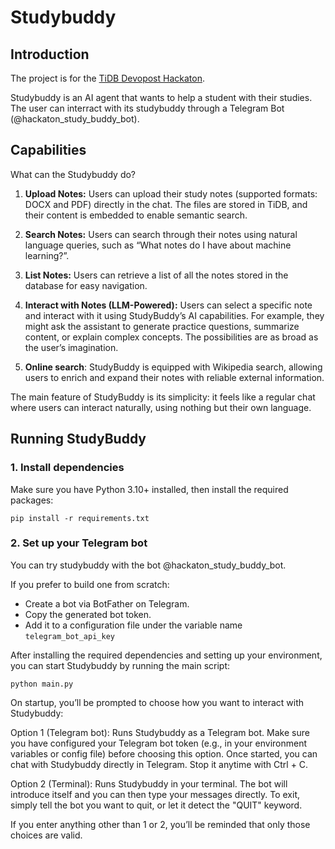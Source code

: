# Studybuddy
## Introduction
The project is for the [TiDB Devopost Hackaton](https://tidb-2025-hackathon.devpost.com/?ref_content=default&ref_feature=challenge&ref_medium=portfolio).

Studybuddy is an AI agent that wants to help a student with their studies. 
The user can interract with its studybuddy through a Telegram Bot (@hackaton_study_buddy_bot). 

## Capabilities
What can the Studybuddy do?

1. **Upload Notes:** Users can upload their study notes (supported formats: DOCX and PDF) directly in the chat. The files are stored in TiDB, and their content is embedded to enable semantic search.

2. **Search Notes:** Users can search through their notes using natural language queries, such as “What notes do I have about machine learning?”.

3. **List Notes:** Users can retrieve a list of all the notes stored in the database for easy navigation.

4. **Interact with Notes (LLM-Powered):** Users can select a specific note and interact with it using StudyBuddy’s AI capabilities. For example, they might ask the assistant to generate practice questions, summarize content, or explain complex concepts. The possibilities are as broad as the user’s imagination.

5. **Online search**: StudyBuddy is equipped with Wikipedia search, allowing users to enrich and expand their notes with reliable external information.

The main feature of StudyBuddy is its simplicity: it feels like a regular chat where users can interact naturally, using nothing but their own language.

## Running StudyBuddy

### 1. Install dependencies

Make sure you have Python 3.10+ installed, then install the required packages:

```
pip install -r requirements.txt
```


### 2. Set up your Telegram bot
You can try studybuddy with the bot @hackaton_study_buddy_bot.

If you prefer to build one from scratch: 
- Create a bot via BotFather on Telegram.
- Copy the generated bot token.
- Add it to a configuration file under the variable name ```telegram_bot_api_key```


After installing the required dependencies and setting up your environment, you can start Studybuddy by running the main script:

```
python main.py
```

On startup, you’ll be prompted to choose how you want to interact with Studybuddy:

Option 1 (Telegram bot): Runs Studybuddy as a Telegram bot. Make sure you have configured your Telegram bot token (e.g., in your environment variables or config file) before choosing this option. Once started, you can chat with Studybuddy directly in Telegram. Stop it anytime with Ctrl + C.

Option 2 (Terminal): Runs Studybuddy in your terminal. The bot will introduce itself and you can then type your messages directly. To exit, simply tell the bot you want to quit, or let it detect the "QUIT" keyword.

If you enter anything other than 1 or 2, you’ll be reminded that only those choices are valid.

